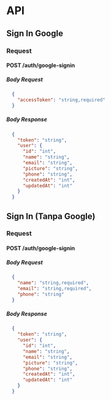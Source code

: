 # API

## Sign In Google
### Request
#### POST /auth/google-signin
##### Body Request
```json
  {
    "accessToken": "string,required"
  }
```
##### Body Response
```json
  {
    "token": "string",
    "user": {
      "id": "int",
      "name": "string",
      "email": "string",
      "picture": "string",
      "phone": "string",
      "createdAt": "int",
      "updatedAt": "int"
    }
  }
```


## Sign In (Tanpa Google)
### Request
#### POST /auth/google-signin
##### Body Request
```json
  {
    "name": "string,required",
    "email": "string,required",
    "phone": "string"
  }
```
##### Body Response
```json
  {
    "token": "string",
    "user": {
      "id": "int",
      "name": "string",
      "email": "string",
      "picture": "string",
      "phone": "string",
      "createdAt": "int",
      "updatedAt": "int"
    }
  }
```
